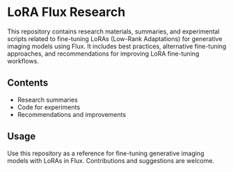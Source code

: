 # LoRA Flux Research

This repository contains research materials, summaries, and experimental scripts related to fine-tuning LoRAs (Low-Rank Adaptations) for generative imaging models using Flux. It includes best practices, alternative fine-tuning approaches, and recommendations for improving LoRA fine-tuning workflows.

## Contents
- Research summaries
- Code for experiments
- Recommendations and improvements

## Usage
Use this repository as a reference for fine-tuning generative imaging models with LoRAs in Flux. Contributions and suggestions are welcome.
